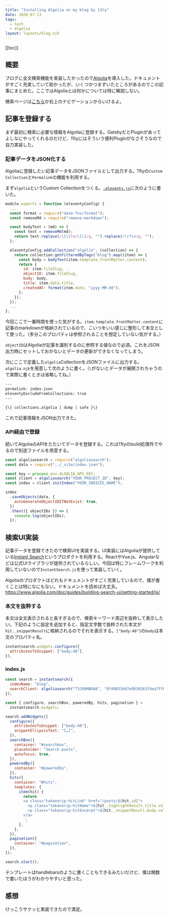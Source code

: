 ```yaml
---
title: "Installing Algolia on my blog by 11ty"
date: 2020-07-13
tags:
  - tech
  - algolia
layout: layouts/blog.njk
---
```


[[toc]]

## 概要

ブログに全文検索機能を実装したかったので[Algolia](https://www.algolia.com/)を導入した。ドキュメントがすごく充実していて助かったが、いくつかつまずいたところがあるのでこの記事にまとめた。ここではAlgoliaとは何かについては特に解説しない。

検索ページは[こちら](https://blog.takanorip.com/search/)か右上のナビゲーションからいけるよ。

## 記事を登録する

まず最初に検索に必要な情報をAlgoliaに登録する。GatsbyだとPluginがあってよしなにやってくれるのだけど、11tyにはそういう便利Pluginがなさそうなので自力実装した。

### 記事データをJSON化する

Algoliaに登録したい記事データをJSONファイルとして出力する。11tyの`Custom Collection`と`Permalink`の機能を利用する。

まず`algolia`というCustom Collectionをつくる。[`.eleventy.js`](https://github.com/takanorip/portfolio-version3/blob/master/.eleventy.js)に次のように書いた。

```js
module.exports = function (eleventyConfig) {
  ...
  const format = require("date-fns/format");
  const removeMd = require("remove-markdown");

  const bodyText = (md) => {
    const text = removeMd(md);
    return text.replace(/\[\[toc\]\]/g, "").replace(/\r?\n/g, "");
  };

  eleventyConfig.addCollection("algolia", (collection) => {
    return collection.getFilteredByTags("blog").map((item) => {
      const body = bodyText(item.template.frontMatter.content);
      return {
        id: item.fileSlug,
        objectID: item.fileSlug,
        body: body,
        title: item.data.title,
        createdAt: format(item.date, "yyyy-MM-dd"),
      };
    });
  });
  ...
};
```

今回ここで一番時間を使った気がする。`item.template.frontMatter.content`に記事のmarkdownが格納されているので、こいつをいい感じに整形して本文として使った。（多分このプロパティは参照されることを想定していない気がする。）

`objectID`はAlgoliaが記事を識別するのに参照する値なので必須。これをJSON出力時にセットしておかないとデータの更新ができなくなってしまう。

次にここで定義した`algolia`CollectionをJSONファイルに出力する。`algolia.njk`を用意して次のように書く。（`\`がないとデータが展開されちゃうので実際に書くときは省略してね。）

```html
---
permalink: index.json
eleventyExcludeFromCollections: true
---

{\{ collections.algolia | dump | safe }\}
```

これで記事情報をJSON出力できた。

### API経由で登録

続いてAlgoliaのAPIをたたいてデータを登録する。これは11tyのbuild処理外でやるので別途ファイルを用意する。

```js
const algoliasearch = require("algoliasearch");
const data = require("../_site/index.json");

const key = process.env.ALGOLIA_API_KEY;
const client = algoliasearch("YOUR_PROJECT_ID", key);
const index = client.initIndex("YOUR_INDICES_NAME");

index
  .saveObjects(data, {
    autoGenerateObjectIDIfNotExist: true,
  })
  .then(({ objectIDs }) => {
    console.log(objectIDs);
  });
```

## 検索UI実装

記事データを登録できたので検索UIを実装する。UI実装にはAlgoliaが提供している[Instant Search](https://www.algolia.com/products/instantsearch/)というプロダクトを利用する。ReactやVue.js、Angularなどは公式UIライブラリが提供されているらしい。今回は特にフレームワークを利用していないので`InstantSearch.js`を使って実装していく。

Algoliaのプロダクトはどれもドキュメントがすごく充実しているので、僕が書くことは特になにもない。ドキュメントを読めば大丈夫。
https://www.algolia.com/doc/guides/building-search-ui/getting-started/js/

### 本文を抜粋する

本文は全文表示されると長すぎるので、検索キーワード周辺を抜粋して表示したい。下記のように設定を追加すると、指定文字数で抜粋された本文が`hit._snippetResult`に格納されるのでそれを表示する。`["body:40"]`の`body`は本文のプロパティ名。

```js
instantsearch.widgets.configure({
  attributesToSnippet: ["body:40"],
}),
```

### index.js

```js
const search = instantsearch({
  indexName: "blog",
  searchClient: algoliasearch("T3J60MBUA8", "8f49853dd7e9830263fdea7ff69497ee"),
});

const { configure, searchBox, poweredBy, hits, pagination } =
  instantsearch.widgets;

search.addWidgets([
  configure({
    attributesToSnippet: ["body:40"],
    snippetEllipsisText: "[…]",
  }),
  searchBox({
    container: "#searchbox",
    placeholder: "Search posts",
    autofocus: true,
  }),
  poweredBy({
    container: "#poweredby",
  }),
  hits({
    container: "#hits",
    templates: {
      item(hit) {
        return `
        <a class="takanorip-hitLink" href="/posts/${hit.id}">
          <p class="takanorip-hitName">${hit._highlightResult.title.value}</p>
          <p class="takanorip-hitExcerpt">${hit._snippetResult.body.value}</p>
        </a>
        `;
      },
    },
  }),
  pagination({
    container: "#pagination",
  }),
]);

search.start();
```

テンプレートはhandlebarsのように書くこともできるみたいだけど、僕は関数で書いたほうがわかりやすいと思った。

## 感想

けっこうサクッと実装できたので満足。
